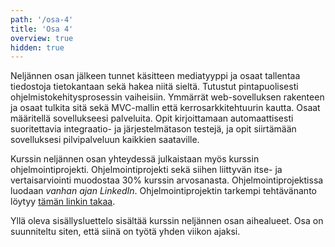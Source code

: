 ```yaml
---
path: '/osa-4'
title: 'Osa 4'
overview: true
hidden: true
---
```


Neljännen osan jälkeen tunnet käsitteen mediatyyppi ja osaat tallentaa tiedostoja tietokantaan sekä hakea niitä sieltä. Tutustut pintapuolisesti ohjelmistokehitysprosessin vaiheisiin. Ymmärrät web-sovelluksen rakenteen ja osaat tulkita sitä sekä MVC-mallin että kerrosarkkitehtuurin kautta. Osaat määritellä sovellukseesi palveluita. Opit kirjoittamaan automaattisesti suoritettavia integraatio- ja järjestelmätason testejä, ja opit siirtämään sovelluksesi pilvipalveluun kaikkien saataville.

<text-box variant='hint' name='Projekti'>

Kurssin neljännen osan yhteydessä julkaistaan myös kurssin ohjelmointiprojekti. Ohjelmointiprojekti sekä siihen liittyvän itse- ja vertaisarviointi muodostaa 30% kurssin arvosanasta. Ohjelmointiprojektissa luodaan *vanhan ajan LinkedIn*. Ohjelmointiprojektin tarkempi tehtävänanto löytyy [tämän linkin takaa](https://web-palvelinohjelmointi-20.mooc.fi/projekti).

</text-box>

<please-login></please-login>

<pages-in-this-section></pages-in-this-section>

Yllä oleva sisällysluettelo sisältää kurssin neljännen osan aihealueet. Osa on suunniteltu siten, että siinä on työtä yhden viikon ajaksi.

<exercises-in-this-section></exercises-in-this-section>
